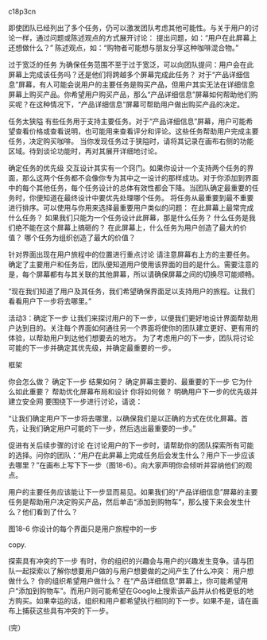c18p3cn

即使团队已经列出了多个任务，仍可以激发团队考虑其他可能性。与关于用户的讨论一样，通过问题或陈述观点的方式展开讨论：
提出问题，如：“用户在此屏幕上还想做什么？”
陈述观点，如：“购物者可能想与朋友分享这种咖啡混合物。”

过于宽泛的任务
为确保任务范围不至于过于宽泛，可以向团队提问：用户会在此屏幕上完成该任务吗？还是他们将跨越多个屏幕完成此任务？
对于“产品详细信息”屏幕，有人可能会说用户的主要任务是购买产品，但用户其实无法在详细信息屏幕上购买产品。你希望用户购买产品，那么“产品详细信息”屏幕如何帮助他们购买呢？在这种情况下，“产品详细信息”屏幕可帮助用户做出购买产品的决定。

任务太狭隘
有些任务用于支持主要任务。对于“产品详细信息”屏幕，用户可能希望查看价格或查看说明，也可能用来查看评分和评论。这些任务帮助用户完成主要任务，决定购买咖啡。
当你发现任务过于狭隘时，请将其记录在画布右侧的功能区域。待到谈论功能时，再对其展开详细地讨论。

确定任务的优先级
交互设计其实有一个窍门。如果你设计一个支持两个任务的界面，那么这两个任务都不会像你专为其中之一设计的那样成功。对于你添加到界面中的每个其他任务，每个任务设计的总体有效性都会下降。当团队确定最重要的任务时，你便知道在最终设计中要优先处理哪个任务。
将任务从最重要到最不重要进行排序。可以使用与你用来选择最重要用户类似的问题：
在此屏幕上最常完成什么任务？
如果我们只能为一个任务设计此屏幕，那是什么任务？
什么任务是我们绝不能在这个屏幕上搞砸的？
在此屏幕上，什么任务为用户创造了最大的价值？
哪个任务为组织创造了最大的价值？

针对界面出现在用户旅程中的位置进行重点讨论
请注意屏幕右上方的主要任务。确定了主要用户和任务后，团队便知道用户使用该界面的目的是什么。需要注意的是，每个屏幕都有与其关联的其他屏幕，所以请确保屏幕之间的切换尽可能顺畅。

“现在我们知道了用户及其任务，我们希望确保界面足以支持用户的旅程。让我们看看用户下一步将去哪里。”

活动3：确定下一步
让我们来探讨用户的下一步，以便我们更好地设计界面帮助用户达到目的。关注每个界面如何通往另一个界面将使你的团队建立更好、更有用的体验，以帮助用户到达他们想要去的地方。
为了考虑用户的下一步，团队将讨论可能的下一步并确定其优先级，并确定最重要的一步。

框架

你会怎么做？
确定下一步
结果如何？
确定屏幕主要的、最重要的下一步
它为什么如此重要？
帮助优化屏幕布局和设计
你将如何做？
明确用户下一步的优先级并建立安全网
要围绕下一步进行讨论，请说：

“让我们确定用户下一步将去哪里，以确保我们是以正确的方式在优化屏幕。首先，让我们确定用户可能的下一步，然后选出最重要的一步。”

促进有关后续步骤的讨论
在讨论用户的下一步时，请帮助你的团队探索所有可能的选择。问你的团队：“用户在此屏幕上完成任务后会发生什么？用户下一步应该去哪里？”在画布上写下下一步（图18-6）。向大家声明你会倾听并容纳他们的观点。


用户的主要任务应该能让下一步显而易见。如果我们的“产品详细信息”屏幕的主要任务是帮助用户决定购买产品，然后单击“添加到购物车”，那么接下来会发生什么？他们看到了什么？

图18-6
你设计的每个界面只是用户旅程中的一步

copy.

探索具有冲突的下一步
有时，你的组织的兴趣会与用户的兴趣发生竞争。请与团队一起探索以了解你想要用户做的与用户想要做的之间产生了什么冲突：
用户想做什么？
你的组织希望用户做什么？
在“产品详细信息”屏幕上，你可能希望用户“添加到购物车”。而用户则可能希望在Google上搜索该产品并从价格更低的地方购买。如果幸运的话，组织和用户都希望执行相同的下一步。如果不是，请在画布上捕获这些具有冲突的下一步。

(完）